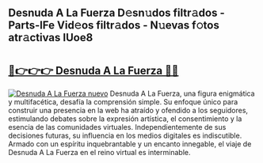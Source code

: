 ## Desnuda A La Fuerza D𝚎sn𝚞dos filtr𝚊dos - Parts-lFe Vid𝚎os filtr𝚊dos - N𝚞evas f𝚘tos atr𝚊ctivas IUoe8

# <h2><a href="http://mb0o213.tromn.icu/?c=Desnuda+A+La+Fuerza">🔗👉👉👉 Desnuda A La Fuerza 🔗🔗</a></h2>

[![Desnuda A La Fuerza nuevo](https://i.imgur.com/pEAQMta.gif)](http://mb0o213.tromn.icu/?c=Desnuda+A+La+Fuerza)
Desnuda A La Fuerza, una figura enigmática y multifacética, desafía la comprensión simple. Su enfoque único para construir una presencia en la web ha atraído y ofendido a los seguidores, estimulando debates sobre la expresión artística, el consentimiento y la esencia de las comunidades virtuales. Independientemente de sus decisiones futuras, su influencia en los medios digitales es indiscutible. Armado con un espíritu inquebrantable y un encanto innegable, el viaje de Desnuda A La Fuerza en el reino virtual es interminable.
